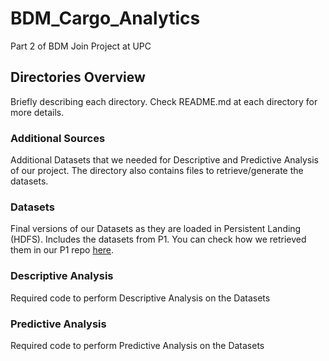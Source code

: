 # BDM_Cargo_Analytics
Part 2 of BDM Join Project at UPC

## Directories Overview
Briefly describing each directory. Check README.md at each directory for more details.

### Additional Sources

Additional Datasets that we needed for Descriptive and Predictive Analysis of our project. The directory also contains files to retrieve/generate the datasets.

### Datasets

Final versions of our Datasets as they are loaded in Persistent Landing (HDFS). Includes the datasets from P1. You can check how we retrieved them in our P1 repo [here](https://github.com/SYusupov/BDM_Cargo).

### Descriptive Analysis

Required code to perform Descriptive Analysis on the Datasets

### Predictive Analysis

Required code to perform Predictive Analysis on the Datasets
